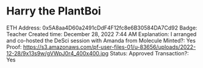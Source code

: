 # Harry the PlantBoi

ETH Address: 0x5A8aa4D60a2491cDdF4F12fc8e6B30584DA7Cd92
Badge: Teacher
Created time: December 28, 2022 7:44 AM
Explanation: I arranged and co-hosted the DeSci session with Amanda from Molecule
Minted?: Yes
Proof: https://s3.amazonaws.com/pf-user-files-01/u-83656/uploads/2022-12-28/9x13s9w/gVWpJ0r4_400x400.jpg
Status: Approved
Transaction?: Yes